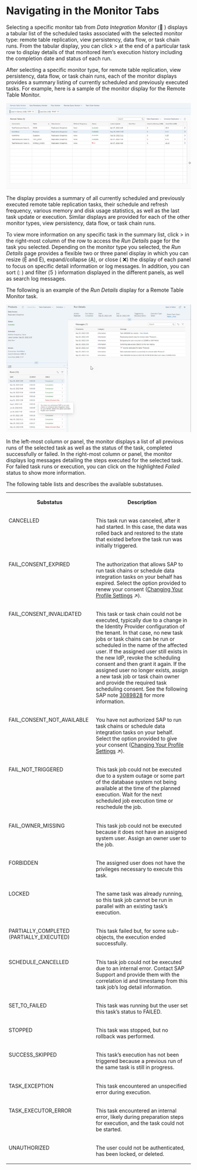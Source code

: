 <!-- loio5d4af7620a214872a4dc5286f5e9e997 -->

<link rel="stylesheet" type="text/css" href="../css/sap-icons.css"/>

# Navigating in the Monitor Tabs

Selecting a specific monitor tab from *Data Integration Monitor* \(<span class="FPA-icons"></span> \) displays a tabular list of the scheduled tasks associated with the selected monitor type: remote table replication, view persistency, data flow, or task chain runs. From the tabular display, you can click \> at the end of a particular task row to display details of that monitored item’s execution history including the completion date and status of each run.

After selecting a specific monitor type, for remote table replication, view persistency, data flow, or task chain runs, each of the monitor displays provides a summary listing of currently scheduled and previously executed tasks. For example, here is a sample of the monitor display for the Remote Table Monitor.

![](images/monitor_summary_page_2560817.png)

The display provides a summary of all currently scheduled and previously executed remote table replication tasks, their schedule and refresh frequency, various memory and disk usage statistics, as well as the last task update or execution. Similar displays are provided for each of the other monitor types, view persistency, data flow, or task chain runs.

To view more information on any specific task in the summary list, click \> in the right-most column of the row to access the *Run Details* page for the task you selected. Depending on the monitor type you selected, the *Run Details* page provides a flexible two or three panel display in which you can resize \(<span class="SAP-icons"></span> and <span class="SAP-icons"></span>\), expand/collapse \(<span class="SAP-icons"></span>\), or close \( :x:\) the display of each panel to focus on specific detail information or log messages. In addition, you can sort \(<span class="SAP-icons"></span> \) and filter \(<span class="SAP-icons"></span> \) information displayed in the different panels, as well as search log messages.

The following is an example of the *Run Details* display for a Remote Table Monitor task.

![](images/monitor_run_detail_c63f557.png)

In the left-most column or panel, the monitor displays a list of all previous runs of the selected task as well as the status of the task, completed successfully or failed. In the right-most column or panel, the monitor displays log messages detailing the steps executed for the selected task. For failed task runs or execution, you can click on the highlighted *Failed* status to show more information.

The following table lists and describes the available substatuses.


<table>
<tr>
<th valign="top">

Substatus



</th>
<th valign="top">

Description



</th>
</tr>
<tr>
<td valign="top">

CANCELLED



</td>
<td valign="top">

This task run was canceled, after it had started. In this case, the data was rolled back and restored to the state that existed before the task run was initially triggered.



</td>
</tr>
<tr>
<td valign="top">

FAIL\_CONSENT\_EXPIRED



</td>
<td valign="top">

The authorization that allows SAP to run task chains or schedule data integration tasks on your behalf has expired. Select the option provided to renew your consent \([Changing Your Profile Settings](https://help.sap.com/viewer/d4f3c5a0bb074d09ae9b42b2b9bd7a08/cloud/en-US/1084796d09464e78870f32cab8584dfc.html "A user profile resembles a business card and consists of standard user data, such as your name and email address. The profile also includes user preferences as well as data privacy and task scheduling consent options.") :arrow_upper_right:\).



</td>
</tr>
<tr>
<td valign="top">

FAIL\_CONSENT\_INVALIDATED



</td>
<td valign="top">

This task or task chain could not be executed, typically due to a change in the Identity Provider configuration of the tenant. In that case, no new task jobs or task chains can be run or scheduled in the name of the affected user. If the assigned user still exists in the new IdP, revoke the scheduling consent and then grant it again. If the assigned user no longer exists, assign a new task job or task chain owner and provide the required task scheduling consent. See the following SAP note [3089828](https://me.sap.com/notes/3089828) for more information.



</td>
</tr>
<tr>
<td valign="top">

FAIL\_CONSENT\_NOT\_AVAILABLE



</td>
<td valign="top">

You have not authorized SAP to run task chains or schedule data integration tasks on your behalf. Select the option provided to give your consent \([Changing Your Profile Settings](https://help.sap.com/viewer/d4f3c5a0bb074d09ae9b42b2b9bd7a08/cloud/en-US/1084796d09464e78870f32cab8584dfc.html "A user profile resembles a business card and consists of standard user data, such as your name and email address. The profile also includes user preferences as well as data privacy and task scheduling consent options.") :arrow_upper_right:\).



</td>
</tr>
<tr>
<td valign="top">

FAIL\_NOT\_TRIGGERED



</td>
<td valign="top">

This task job could not be executed due to a system outage or some part of the database system not being available at the time of the planned execution. Wait for the next scheduled job execution time or reschedule the job.



</td>
</tr>
<tr>
<td valign="top">

FAIL\_OWNER\_MISSING



</td>
<td valign="top">

This task job could not be executed because it does not have an assigned system user. Assign an owner user to the job.



</td>
</tr>
<tr>
<td valign="top">

FORBIDDEN



</td>
<td valign="top">

The assigned user does not have the privileges necessary to execute this task.



</td>
</tr>
<tr>
<td valign="top">

LOCKED



</td>
<td valign="top">

The same task was already running, so this task job cannot be run in parallel with an existing task’s execution.



</td>
</tr>
<tr>
<td valign="top">

PARTIALLY\_COMPLETED \(PARTIALLY\_EXECUTED\)



</td>
<td valign="top">

This task failed but, for some sub-objects, the execution ended successfully.



</td>
</tr>
<tr>
<td valign="top">

SCHEDULE\_CANCELLED



</td>
<td valign="top">

This task job could not be executed due to an internal error. Contact SAP Support and provide them with the correlation id and timestamp from this task job’s log detail information.



</td>
</tr>
<tr>
<td valign="top">

SET\_TO\_FAILED



</td>
<td valign="top">

This task was running but the user set this task’s status to FAILED.



</td>
</tr>
<tr>
<td valign="top">

STOPPED



</td>
<td valign="top">

This task was stopped, but no rollback was performed.



</td>
</tr>
<tr>
<td valign="top">

SUCCESS\_SKIPPED



</td>
<td valign="top">

This task’s execution has not been triggered because a previous run of the same task is still in progress.



</td>
</tr>
<tr>
<td valign="top">

TASK\_EXCEPTION



</td>
<td valign="top">

This task encountered an unspecified error during execution.



</td>
</tr>
<tr>
<td valign="top">

TASK\_EXECUTOR\_ERROR



</td>
<td valign="top">

This task encountered an internal error, likely during preparation steps for execution, and the task could not be started.



</td>
</tr>
<tr>
<td valign="top">

UNAUTHORIZED



</td>
<td valign="top">

The user could not be authenticated, has been locked, or deleted.



</td>
</tr>
</table>

